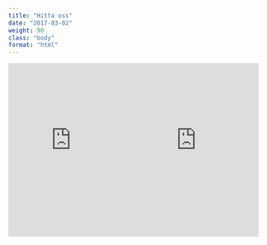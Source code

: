 ```yaml
---
title: "Hitta oss"
date: "2017-03-02"
weight: 90
class: "body"
format: "html"
---
```

<iframe style="display: inline-block; padding: 0; width: 50%; height: 350px" frameborder="0" scrolling="no" marginheight="0" marginwidth="0" src="http://www.openstreetmap.org/export/embed.html?bbox=17.62187719345093%2C59.83739799330395%2C17.671444416046146%2C59.851303262428516&amp;layer=hot&amp;marker=59.8443513539495%2C17.646660804748535" style="border: 1px solid black"></iframe><iframe style="display: inline-block; padding: 0; width: 50%; height: 350px" frameborder="0" scrolling="no" marginheight="0" marginwidth="0" src="http://www.openstreetmap.org/export/embed.html?bbox=17.685177326202396%2C59.94395343433056%2C17.73474454879761%2C59.95781417720185&amp;layer=hot&amp;marker=59.950884530305046%2C17.7099609375" style="border: 1px solid black"></iframe>
<!--<br/><small><a href="http://www.openstreetmap.org/?mlat=59.8444&amp;mlon=17.6467#map=16/59.8444/17.6467&amp;layers=H">View Larger Map</a></small>-->

<!--<br/><small><a href="http://www.openstreetmap.org/?mlat=59.9509&amp;mlon=17.7100#map=16/59.9509/17.7100&amp;layers=H">View Larger Map</a></small>
-->